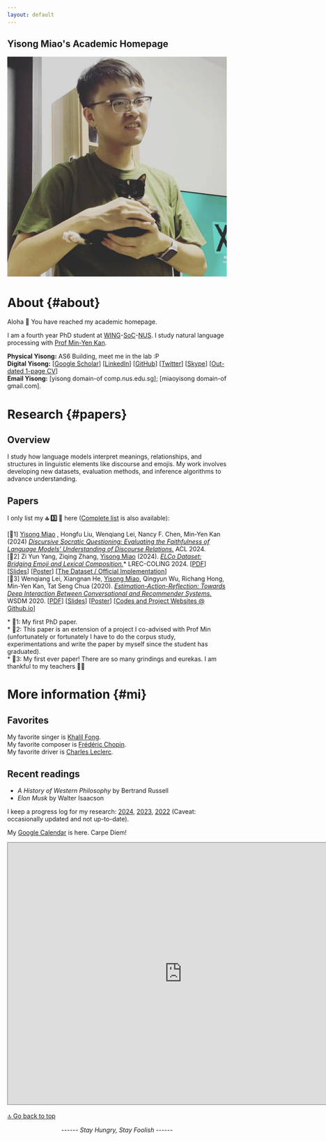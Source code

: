```yaml
---
layout: default
---
```


## Yisong Miao's Academic Homepage

<img class="profile-picture" src="photo-2023.jpg">

# About {#about}

Aloha 👋 You have reached my academic homepage. 

I am a fourth year PhD student at [WING](https://wing.comp.nus.edu.sg/)-[SoC](https://comp.nus.edu.sg/)-[NUS](https://nus.edu.sg/). I study natural language processing with [Prof Min-Yen Kan](https://www.comp.nus.edu.sg/~kanmy). 

**Physical Yisong:** AS6 Building, meet me in the lab :P <br>**Digital Yisong:** [[Google Scholar](http://scholar.google.com/citations?user=a-oIKBoAAAAJ&hl=en)]  [[LinkedIn](https://www.linkedin.com/in/yisongmiao/)]  [[GitHub](https://github.com/YisongMiao/)] [[Twitter](https://twitter.com/yisongmiao)]  [[Skype](live:miaoyisong)] [[Out-dated 1-page CV](https://yisong.me/Yisong-CV-2021-Feb.pdf)]<br>**Email Yisong:** [yisong domain-of comp.nus.edu.sg]; [miaoyisong domain-of gmail.com].<br>

# Research {#papers}
## Overview
I study how language models interpret meanings, relationships, and structures in linguistic elements like discourse and emojis. 
My work involves developing new datasets, evaluation methods, and inference algorithms to advance understanding.

## Papers
I only list my **🔝 3️⃣ 📜** here ([Complete list](publications) is also available):

[📜1]  <u>Yisong Miao</u> , Hongfu Liu, Wenqiang Lei, Nancy F. Chen, Min-Yen Kan (2024)  <u><i>Discursive Socratic Questioning: Evaluating the Faithfulness of Language Models’ Understanding of Discourse Relations.</i></u> ACL 2024. <br>
[📜2] Zi Yun Yang, Ziqing Zhang, <u>Yisong Miao</u> (2024). <u><i>ELCo Dataset: Bridging Emoji and Lexical Composition.</i></u>\* LREC-COLING 2024. [[PDF](https://yisong.me/publications/ELCo@LREC-COLING24.pdf)] [[Slides](https://yisong.me/publications/ELCo@LREC-COLING24-Oral.pdf)] [[Poster](https://yisong.me/publications/ELCo-Poster.pdf)] [[The Dataset / Official Implementation](https://github.com/WING-NUS/ELCo)] <br>
[📜3] Wenqiang Lei, Xiangnan He, <u>Yisong Miao</u>, Qingyun Wu, Richang Hong, Min-Yen Kan, Tat Seng Chua (2020). <u><i>Estimation-Action-Reflection: Towards Deep Interaction Between Conversational and Recommender Systems.</i></u> WSDM 2020. [[PDF](https://yisong.me/publications/wsdm20-EARS.pdf)]  [[Slides](https://ear-conv-rec.github.io/EAR-slides-wsdm.pdf)] [[Poster](https://ear-conv-rec.github.io/EAR-poster-wsdm.pdf)]  [[Codes and Project Websites @ Github.io](https://ear-conv-rec.github.io/)] 

\* 📜1: My first PhD paper.<br>
\* 📜2: This paper is an extension of a project I co-advised with Prof Min (unfortunately or fortunately I have to do the corpus study, experimentations and write the paper by myself since the student has graduated).<br>
\* 📜3: My first ever paper! There are so many grindings and eurekas. I am thankful to my teachers 🙇‍♂️<br>

# More information {#mi}
## Favorites
My favorite singer is [Khalil Fong](https://khalilfong.com/2017/#3).<br>My favorite composer is [Frédéric Chopin](https://youtu.be/UcOjKXIR8Iw?si=a60Lmo8h_NIYPAxS).<br>My favorite driver is [Charles Leclerc](https://youtu.be/h-ce3gPMsGc?si=JC0MY-DFGm3AKzXw).

## Recent readings
- *A History of Western Philosophy* by Bertrand Russell
- *Elon Musk* by Walter Isaacson

I keep a progress log for my research: [2024](log/2024), [2023](log/2023), [2022](log/2022) (Caveat: occasionally updated and not up-to-date). 

My [Google Calendar](#calendar) is here. Carpe Diem!<br>

<dev>

<center>
<iframe src="https://calendar.google.com/calendar/embed?height=600&amp;wkst=1&amp;bgcolor=%23ffffff&amp;ctz=Asia%2FManila&amp;src=ZTNvcTIwbXBqYzMyMDc4OG1zajNpZm84M3NAZ3JvdXAuY2FsZW5kYXIuZ29vZ2xlLmNvbQ&amp;color=%23039BE5" style="border:solid 1px #777" width="800" height="600" frameborder="0" scrolling="no"></iframe>
</center>
</dev>



[🔝 Go back to top](#about)



<script type="text/javascript" id="clustrmaps" src="//cdn.clustrmaps.com/map_v2.js?cl=ffffff&w=200&t=tt&d=edk2D6NRWsf3yF00Cbk3Ts8MR2oVgXMDSn-oFxUPJ_8&co=1cb2f2&cmo=3acc3a&cmn=ff5353&ct=ffffff"></script>



<center><i>------ Stay Hungry, Stay Foolish ------</i><br><br><br></center>

